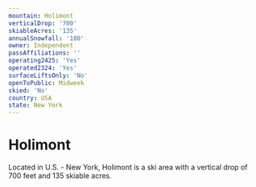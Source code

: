 ```yaml
---
mountain: Holimont
verticalDrop: '700'
skiableAcres: '135'
annualSnowfall: '180'
owner: Independent
passAffiliations: ''
operating2425: 'Yes'
operated2324: 'Yes'
surfaceLiftsOnly: 'No'
openToPublic: Midweek
skied: 'No'
country: USA
state: New York
---
```


# Holimont

Located in U.S. - New York, Holimont is a ski area with a vertical drop of 700 feet and 135 skiable acres.
